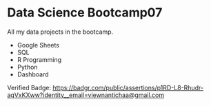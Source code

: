 # Data Science Bootcamp07
All my data projects in the bootcamp.

- Google Sheets
- SQL
- R Programming
- Python
- Dashboard

Verified Badge: https://badgr.com/public/assertions/p1RD-L8-Rhudr-aqVxKXww?identity__email=viewnantichaa@gmail.com
